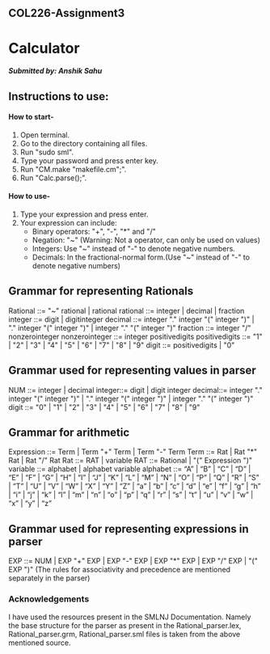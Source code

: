 ## COL226-Assignment3
# Calculator
##### Submitted by: Anshik Sahu

## Instructions to use:
#### How to start-

1. Open terminal.
2. Go to the directory containing all files.
3. Run "sudo sml".
4. Type your password and press enter key.
5. Run "CM.make "makefile.cm";".
6. Run "Calc.parse();".

#### How to use-

1. Type your expression and press enter.
2. Your expression can include:
    - Binary operators: "+", "-", "*" and "/" 
    - Negation: "~" (Warning: Not a operator, can only be used on values)
    - Integers: Use "~" instead of "-" to denote negative numbers.
    - Decimals: In the fractional-normal form.(Use "~" instead of "-" to denote negative numbers)

## Grammar for representing Rationals

Rational       ::= "~" rational | rational
rational       ::= integer | decimal | fraction
integer        ::= digit | digitinteger
decimal        ::= integer "." integer "(" integer ")" | "." integer "(" integer ")" | integer "." "(" integer ")"
fraction       ::= integer "/" nonzerointeger
nonzerointeger ::= integer positivedigits
positivedigits ::= "1" | "2" | "3" | "4" | "5" | "6" | "7" | "8" | "9"
digit         ::= positivedigits | "0"

## Grammar used for representing values in parser

NUM    ::= integer | decimal
integer::= digit | digit integer
decimal::= integer "." integer "(" integer ")" | "." integer "(" integer ")" | integer "." "(" integer ")"
digit  ::= "0" | "1" | "2" | "3" | "4" | "5" | "6" | "7" | "8" | "9"

## Grammar for arithmetic

Expression ::= Term | Term "+" Term | Term "-" Term
Term       ::= Rat | Rat "*" Rat | Rat "/" Rat
Rat        ::= RAT | variable
RAT        ::= Rational | "(" Expression ")"
variable   ::= alphabet | alphabet variable
alphabet   ::= “A” | “B” | “C” | “D” | “E” | “F” | “G” | “H” | “I” | “J” | “K” | “L” | “M” | “N” | “O” |
                 “P” | “Q” | “R” | “S” | “T” | “U” | “V” | “W” | “X” | “Y” | “Z” | “a” | “b” | “c” | “d” | 
                 “e” | “f” | “g” | “h” | “i” | “j” | “k” | “l” | “m” | “n” | “o” | “p” | “q” | “r” | “s” | 
                 “t” | “u” | “v” | “w” | “x” | “y” | “z”

## Grammar used for representing expressions in parser

EXP        ::= NUM | EXP "+" EXP | EXP "-" EXP | EXP "*" EXP | EXP "/" EXP |
                 "(" EXP ")"
(The rules for associativity and precedence are mentioned separately in the parser)

### Acknowledgements

I have used the resources present in the SMLNJ Documentation. Namely the base structure for the parser as present in the Rational_parser.lex, Rational_parser.grm, Rational_parser.sml files is taken from the above mentioned source.